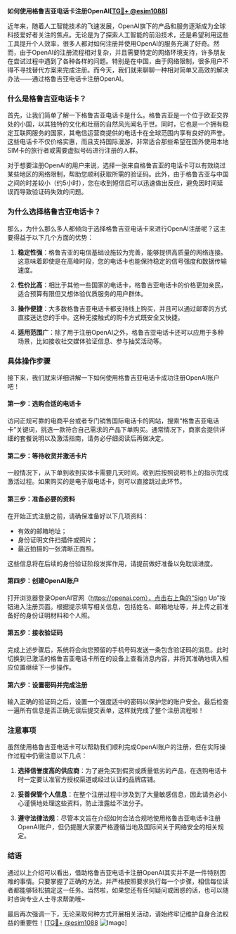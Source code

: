 **如何使用格鲁吉亚电话卡注册OpenAI[[TG💪+ @esim1088](https://t.me/s/esim1088)]**

近年来，随着人工智能技术的飞速发展，OpenAI旗下的产品和服务逐渐成为全球科技爱好者关注的焦点。无论是为了探索人工智能的前沿技术，还是希望利用这些工具提升个人效率，很多人都对如何注册并使用OpenAI的服务充满了好奇。然而，由于OpenAI的注册流程相对复杂，并且需要特定的网络环境支持，许多朋友在尝试过程中遇到了各种各样的问题。特别是在中国，由于网络限制，很多用户不得不寻找替代方案来完成注册。而今天，我们就来聊聊一种相对简单又高效的解决办法——通过格鲁吉亚电话卡注册OpenAI。

### 什么是格鲁吉亚电话卡？

首先，让我们简单了解一下格鲁吉亚电话卡是什么。格鲁吉亚是一个位于欧亚交界处的小国，以其独特的文化和壮丽的自然风光闻名于世。同时，它也是一个拥有稳定互联网服务的国家，其电信运营商提供的电话卡在全球范围内享有良好的声誉。这些电话卡不仅价格实惠，而且支持国际漫游，非常适合那些希望在国外使用本地SIM卡的旅行者或需要虚拟号码进行注册的人群。

对于想要注册OpenAI的用户来说，选择一张来自格鲁吉亚的电话卡可以有效绕过某些地区的网络限制，帮助您顺利获取所需的验证码。此外，由于格鲁吉亚与中国之间的时差较小（约5小时），您在收到短信后可以迅速做出反应，避免因时间延误而导致验证码失效的问题。

### 为什么选择格鲁吉亚电话卡？

那么，为什么那么多人都倾向于选择格鲁吉亚电话卡来进行OpenAI注册呢？这主要得益于以下几个方面的优势：

1. **稳定性强**：格鲁吉亚的电信基础设施较为完善，能够提供高质量的网络连接。这意味着即使是在高峰时段，您的电话卡也能保持稳定的信号强度和数据传输速度。
   
2. **性价比高**：相比于其他一些国家的电话卡，格鲁吉亚电话卡的价格更加亲民，适合预算有限但又想体验优质服务的用户群体。
   
3. **操作便捷**：大多数格鲁吉亚电话卡都支持线上购买，并且可以通过邮寄的方式直接送达您的手中。这种无接触式的购卡方式既安全又快捷。
   
4. **适用范围广**：除了用于注册OpenAI之外，格鲁吉亚电话卡还可以应用于多种场景，比如接收社交媒体验证信息、参与抽奖活动等。

### 具体操作步骤

接下来，我们就来详细讲解一下如何使用格鲁吉亚电话卡成功注册OpenAI账户吧！

#### 第一步：选购合适的电话卡

访问正规可靠的电商平台或者专门销售国际电话卡的网站，搜索“格鲁吉亚电话卡”关键词，挑选一款符合自己需求的产品下单购买。通常情况下，商家会提供详细的套餐说明以及激活指南，请务必仔细阅读后再做决定。

#### 第二步：等待收货并激活卡片

一般情况下，从下单到收到实体卡需要几天时间。收到后按照说明书上的指示完成激活过程。如果购买的是电子版电话卡，则可以直接跳过此环节。

#### 第三步：准备必要的资料

在开始正式注册之前，请确保准备好以下几项资料：
- 有效的邮箱地址；
- 身份证明文件扫描件或照片；
- 最近拍摄的一张清晰正面照。

这些信息将在后续的身份验证阶段发挥作用，请提前做好准备以免耽误进度。

#### 第四步：创建OpenAI账户

打开浏览器登录OpenAI官网（https://openai.com），点击右上角的“Sign Up”按钮进入注册页面。根据提示填写相关信息，包括姓名、邮箱地址等，并上传之前准备好的身份证明材料和个人照。

#### 第五步：接收验证码

完成上述步骤后，系统将会向您预留的手机号码发送一条包含验证码的消息。此时切换到已激活的格鲁吉亚电话卡所在的设备上查看消息内容，并将其准确地填入相应位置继续下一步操作。

#### 第六步：设置密码并完成注册

输入正确的验证码之后，设置一个强度适中的密码以保护您的账户安全。最后检查一遍所有信息是否正确无误后提交表单，这样就完成了整个注册流程啦！

### 注意事项

虽然使用格鲁吉亚电话卡可以帮助我们顺利完成OpenAI账户的注册，但在实际操作过程中仍需注意以下几点：

1. **选择信誉度高的供应商**：为了避免买到假货或质量低劣的产品，在选购电话卡时一定要认准官方授权渠道或经过认证的品牌店铺。
   
2. **妥善保管个人信息**：在整个注册过程中涉及到了大量敏感信息，因此请务必小心谨慎地处理这些资料，防止泄露给不法分子。
   
3. **遵守法律法规**：尽管本文旨在介绍如何合法合规地使用格鲁吉亚电话卡注册OpenAI账户，但仍提醒大家要严格遵循当地及国际间关于网络安全的相关规定。

### 结语

通过以上介绍可以看出，借助格鲁吉亚电话卡注册OpenAI其实并不是一件特别困难的事情。只要掌握了正确的方法，并严格按照要求执行每一个步骤，相信每位读者都能够轻松搞定这一任务。当然啦，如果您还有任何疑问或困惑的话，也可以随时咨询专业人士寻求帮助哦~

最后再次强调一下，无论采取何种方式开展相关活动，请始终牢记维护自身合法权益的重要性！[[TG💪+ @esim1088](https://t.me/s/esim1088) ![Image](https://i.postimg.cc/4NQfJmqS/Snipaste-2025-05-13-00-14-12.png)]